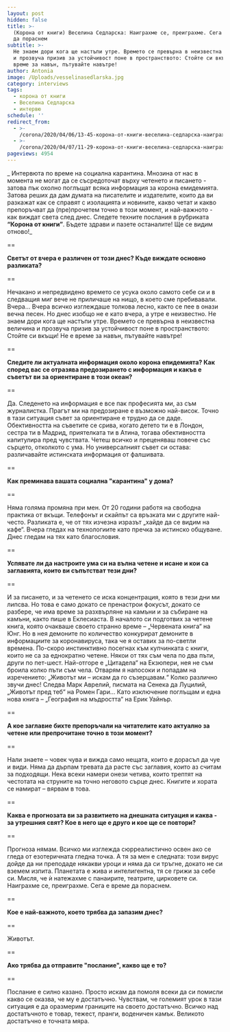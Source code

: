 ```yaml
---
layout: post
hidden: false
title: >-
  (Корона от книги) Веселина Седларска: Наиграхме се, преиграхме. Сега е време
  да пораснем
subtitle: >-
  Не знаем дори кога ще настъпи утре. Времето се превърна в неизвестна величина
  и прозвуча призив за устойчивост поне в пространството: Стойте си вкъщи! Не е
  време за навън, пътувайте навътре!
author: Antonia
image: /Uploads/vesselinasedlarska.jpg
category: interviews
tags:
  - корона от книги
  - Веселина Седларска
  - интервю
schedule: ''
redirect_from:
  - >-
    /corona/2020/04/06/13-45-корона-от-книги-веселина-седларска-наиграхме-се-преиграхме-сега-е-време-да-пораснем
  - >-
    /corona/2020/04/07/11-29-корона-от-книги-веселина-седларска-наиграхме-се-преиграхме-сега-е-време-да-пораснем
pageviews: 4954
---
```

_ Интервюта по време на социална карантина. Мнозина от нас в момента не могат да се съсредоточат върху четенето и писането - затова пък охолно поглъщат всяка информация за корона емидемията. Затова реших да дам думата на писателите и издателите, които да ви разкажат как се справят с изолацията и новините, какво четат и какво препоръчват да (пре)прочетем точно в този момент, и най-важното - как виждат света след днес. Следете техните послания в рубриката **“Корона от книги”**. Бъдете здрави и пазете останалите! Ще се видим отново!_

\==

**Светът от вчера е различен от този днес? Къде виждате основно разликата?**

\==

Нечакано и непредвидено времето се усука около самото себе си и в следващия миг вече не приличаше на нищо, в което сме пребивавали. Вчера… Вчера всичко изглеждаше толкова лесно, както се пее в онази вечна песен. Но днес изобщо не е като вчера, а утре е неизвестно. Не знаем дори кога ще настъпи утре. Времето се превърна в неизвестна величина и прозвуча призив за устойчивост поне в пространството: Стойте си вкъщи! Не е време за навън, пътувайте навътре!

\==

**Следите ли актуалната информация около корона епидемията? Как според вас се отразява предозирането с информация и какъв е съветът ви за ориентиране в този океан?**

\==

Да. Следенето на информация е все пак професията ми, аз съм журналистка. Прагът ми на предозиране е възможно най-висок. Точно в тази ситуация съвет за ориентиране е трудно да се даде. Обективността на съветите се срива, когато детето ти е в Лондон, сестра ти в Мадрид, приятелката ти в Атина, тогава обективността капитулира пред чувствата. Четеш всичко и преценяваш повече със сърцето, отколкото с ума. Но универсалният съвет си остава: различавайте истинската информация от фалшивата.

\==

**Как преминава вашата социална "карантина" у дома?**

\==

Няма голяма промяна при мен. От 20 години работя на свободна практика от вкъщи. Телефонът и скайпът са връзката ми с другите най-често. Разликата е, че от тях изчезна изразът „хайде да се видим на кафе“. Вчера гледах на технологиите като пречка за истинско общуване. Днес гледам на тях като благословия. 

\==

**Успявате ли да настроите ума си на вълна четене и исане и кои са заглавията, които ви съпътстват тези дни?**

\==

И за писането, и за четенето се иска концентрация, която в тези дни ми липсва. Но това е само докато се пренастрои фокусът, докато се разбере, че има време за разхвърляне на камъни и за събиране на камъни, както пише в Еклесиаста. В началото си подготвих за четене книга, която очакваше своето странно време – „Червената книга“ на Юнг. Но в нея демоните по количество конкурират демоните в информациите за коронавируса, така че я оставих за по-светли времена. По-скоро инстинктивно посегнах към купчинката с книги, които не са за еднократно четене. Някои от тях съм чела по два пъти, други по пет-шест. Най-отгоре е „Цитадела“ на Екзюпери, нея не съм броила колко пъти съм чела. Отварям я напосоки и попадам на изречението: „Животът ми – искам да го съзерцавам.“ Колко различно звучи днес! Следва Марк Аврелий, писмата на Сенека да Луцилий, „Животът пред теб“ на Ромен Гари… Като изключение поглъщам и една нова книга – „География на мъдростта“ на Ерик Уайнър.

\==

**А кое заглавие бихте препоръчали на читателите като актуално за четене или препрочитане точно в този момент?**

\==

Нали знаете – човек чува и вижда само нещата, които е дорасъл да чуе и види. Няма да дърпам тревата да расте със заглавия, които аз считам за подходящи. Нека всеки намери онези четива, които трептят на честотата на струните на точно неговото сърце днес. Книгите и хората се намират – вярвам в това. 

\==

**Каква е прогнозата ви за развитието на днешната ситуация и каква - за утрешния свят? Кое в него ще е друго и кое ще се повтори?**

\==

Прогноза нямам. Всичко ми изглежда сюрреалистично освен ако се гледа от езотеричната гледна точка. А тя за мен е следната: този вирус дойде да ни преподаде някакви уроци и няма да си тръгне, докато не си вземем изпита. Планетата е жива и интелигентна, тя се грижи за себе си. Мисля, че ѝ натежахме с панаирите, театрите, цирковете си. Наиграхме се, преиграхме. Сега е време да пораснем.

\==

**Кое е най-важното, което трябва да запазим днес?**

\==

Животът. 

\==

**Ако трябва да отправите "послание", какво ще е то?**

\==

Послание е силно казано. Просто искам да помоля всеки да си помисли какво се оказва, че му е достатъчно. Чувствам, че големият урок в тази ситуация е да оразмерим границите на своето достатъчно. Всичко над достатъчното е товар, тежест, пранги, воденичен камък. Великото достатъчно е точната мяра.
